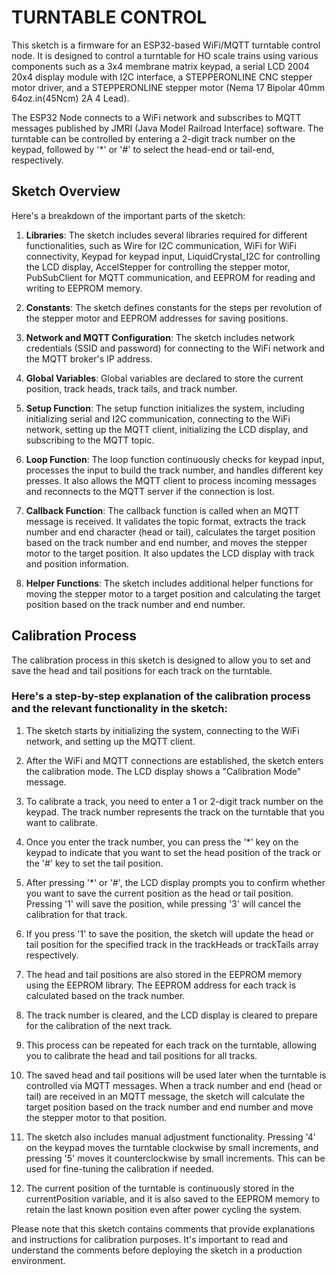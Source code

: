 # TURNTABLE CONTROL
This sketch is a firmware for an ESP32-based WiFi/MQTT turntable control node. It is designed to control a turntable for HO scale trains using various components such as a 3x4 membrane matrix keypad, a serial LCD 2004 20x4 display module with I2C interface, a STEPPERONLINE CNC stepper motor driver, and a STEPPERONLINE stepper motor (Nema 17 Bipolar 40mm 64oz.in(45Ncm) 2A 4 Lead).

The ESP32 Node connects to a WiFi network and subscribes to MQTT messages published by JMRI (Java Model Railroad Interface) software. The turntable can be controlled by entering a 2-digit track number on the keypad, followed by '*' or '#' to select the head-end or tail-end, respectively.

## Sketch Overview
Here's a breakdown of the important parts of the sketch:

1. **Libraries**: The sketch includes several libraries required for different functionalities, such as Wire for I2C communication, WiFi for WiFi connectivity, Keypad for keypad input, LiquidCrystal_I2C for controlling the LCD display, AccelStepper for controlling the stepper motor, PubSubClient for MQTT communication, and EEPROM for reading and writing to EEPROM memory.

2. **Constants**: The sketch defines constants for the steps per revolution of the stepper motor and EEPROM addresses for saving positions.

3. **Network and MQTT Configuration**: The sketch includes network credentials (SSID and password) for connecting to the WiFi network and the MQTT broker's IP address.

4. **Global Variables**: Global variables are declared to store the current position, track heads, track tails, and track number.

5. **Setup Function**: The setup function initializes the system, including initializing serial and I2C communication, connecting to the WiFi network, setting up the MQTT client, initializing the LCD display, and subscribing to the MQTT topic.

6. **Loop Function**: The loop function continuously checks for keypad input, processes the input to build the track number, and handles different key presses. It also allows the MQTT client to process incoming messages and reconnects to the MQTT server if the connection is lost.

7. **Callback Function**: The callback function is called when an MQTT message is received. It validates the topic format, extracts the track number and end character (head or tail), calculates the target position based on the track number and end number, and moves the stepper motor to the target position. It also updates the LCD display with track and position information.

8. **Helper Functions**: The sketch includes additional helper functions for moving the stepper motor to a target position and calculating the target position based on the track number and end number.

## Calibration Process
The calibration process in this sketch is designed to allow you to set and save the head and tail positions for each track on the turntable.

### Here's a step-by-step explanation of the calibration process and the relevant functionality in the sketch:

1. The sketch starts by initializing the system, connecting to the WiFi network, and setting up the MQTT client.

2. After the WiFi and MQTT connections are established, the sketch enters the calibration mode. The LCD display shows a "Calibration Mode" message.

3. To calibrate a track, you need to enter a 1 or 2-digit track number on the keypad. The track number represents the track on the turntable that you want to calibrate.

4. Once you enter the track number, you can press the '*' key on the keypad to indicate that you want to set the head position of the track or the '#' key to set the tail position.

5. After pressing '*' or '#', the LCD display prompts you to confirm whether you want to save the current position as the head or tail position. Pressing '1' will save the position, while pressing '3' will cancel the calibration for that track.

6. If you press '1' to save the position, the sketch will update the head or tail position for the specified track in the trackHeads or trackTails array respectively.

7. The head and tail positions are also stored in the EEPROM memory using the EEPROM library. The EEPROM address for each track is calculated based on the track number.

8. The track number is cleared, and the LCD display is cleared to prepare for the calibration of the next track.

9. This process can be repeated for each track on the turntable, allowing you to calibrate the head and tail positions for all tracks.

10. The saved head and tail positions will be used later when the turntable is controlled via MQTT messages. When a track number and end (head or tail) are received in an MQTT message, the sketch will calculate the target position based on the track number and end number and move the stepper motor to that position.

11. The sketch also includes manual adjustment functionality. Pressing '4' on the keypad moves the turntable clockwise by small increments, and pressing '5' moves it counterclockwise by small increments. This can be used for fine-tuning the calibration if needed.

12. The current position of the turntable is continuously stored in the currentPosition variable, and it is also saved to the EEPROM memory to retain the last known position even after power cycling the system.

Please note that this sketch contains comments that provide explanations and instructions for calibration purposes. It's important to read and understand the comments before deploying the sketch in a production environment.
